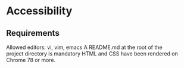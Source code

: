 # Accessibility

## Requirements

Allowed editors: vi, vim, emacs
A README.md at the root of the  
project directory is mandatory
HTML and CSS have been rendered on Chrome 78 or more.
